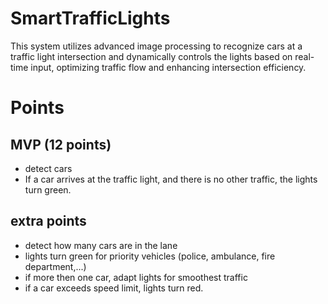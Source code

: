# SmartTrafficLights
This system utilizes advanced image processing to recognize cars at a traffic light intersection and dynamically controls the lights based on real-time input, optimizing traffic flow and enhancing intersection efficiency.

# Points

## MVP (12 points)
- detect cars
- If a car arrives at the traffic light, and there is no other traffic, the lights turn green.

## extra points
- detect how many cars are in the lane
- lights turn green for priority vehicles (police, ambulance, fire department,...)
- if more then one car, adapt lights for smoothest traffic
- if a car exceeds speed limit, lights turn red.
